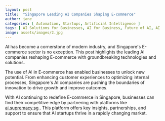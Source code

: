 ```yaml
---
layout: post
title:  "Singapore Leading AI Companies Shaping E-commerce"
author: jane
categories: [ Automation, Startups, Artificial Intelligence ]
tags: [ AI Solutions for Businesses, AI for Business, Future of AI, AI Transformation ]
image: assets/images/2.jpg
---
```


AI has become a cornerstone of modern industry, and Singapore's E-commerce sector is no exception. This post highlights the leading AI companies reshaping E-commerce with groundbreaking technologies and solutions.

The use of AI in E-commerce has enabled businesses to unlock new potential. From enhancing customer experiences to optimizing internal processes, Singapore's AI companies are pushing the boundaries of innovation to drive growth and improve outcomes.

With AI continuing to redefine E-commerce in Singapore, businesses can find their competitive edge by partnering with platforms like <a href="https://ai.supremacy.sg" target="_blank"> ai.supremacy.sg </a>. This platform offers key insights, partnerships, and support to ensure that AI startups thrive in a rapidly changing market.
